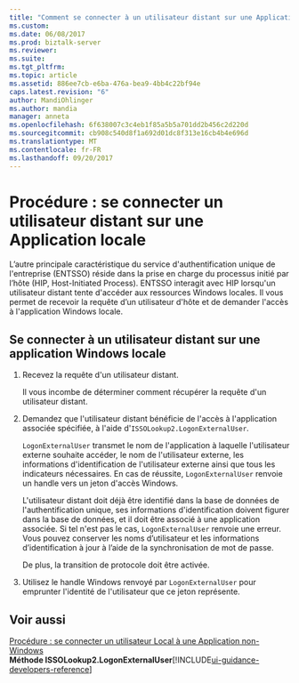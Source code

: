 ```yaml
---
title: "Comment se connecter à un utilisateur distant sur une Application locale | Documents Microsoft"
ms.custom: 
ms.date: 06/08/2017
ms.prod: biztalk-server
ms.reviewer: 
ms.suite: 
ms.tgt_pltfrm: 
ms.topic: article
ms.assetid: 886ee7cb-e6ba-476a-bea9-4bb4c22bf94e
caps.latest.revision: "6"
author: MandiOhlinger
ms.author: mandia
manager: anneta
ms.openlocfilehash: 6f638007c3c4eb1f85a5b5a701dd2b456c2d220d
ms.sourcegitcommit: cb908c540d8f1a692d01dc8f313e16cb4b4e696d
ms.translationtype: MT
ms.contentlocale: fr-FR
ms.lasthandoff: 09/20/2017
---
```

# <a name="how-to-log-a-remote-user-on-to-a-local-application"></a>Procédure : se connecter un utilisateur distant sur une Application locale
L’autre principale caractéristique du service d'authentification unique de l'entreprise (ENTSSO) réside dans la prise en charge du processus initié par l’hôte (HIP, Host-Initiated Process). ENTSSO interagit avec HIP lorsqu'un utilisateur distant tente d'accéder aux ressources Windows locales. Il vous permet de recevoir la requête d’un utilisateur d'hôte et de demander l'accès à l'application Windows locale.  
  
## <a name="log-a-remote-user-on-to-a-local-windows-application"></a>Se connecter à un utilisateur distant sur une application Windows locale  
  
1.  Recevez la requête d'un utilisateur distant.  
  
     Il vous incombe de déterminer comment récupérer la requête d'un utilisateur distant.  
  
2.  Demandez que l'utilisateur distant bénéficie de l'accès à l'application associée spécifiée, à l'aide d'`ISSOLookup2.LogonExternalUser`.  
  
     `LogonExternalUser` transmet le nom de l'application à laquelle l'utilisateur externe souhaite accéder, le nom de l'utilisateur externe, les informations d'identification de l'utilisateur externe ainsi que tous les indicateurs nécessaires. En cas de réussite, `LogonExternalUser` renvoie un handle vers un jeton d'accès Windows.  
  
     L'utilisateur distant doit déjà être identifié dans la base de données de l'authentification unique, ses informations d'identification doivent figurer dans la base de données, et il doit être associé à une application associée. Si tel n'est pas le cas, `LogonExternalUser` renvoie une erreur. Vous pouvez conserver les noms d’utilisateur et les informations d’identification à jour à l’aide de la synchronisation de mot de passe.  
  
     De plus, la transition de protocole doit être activée.  
  
3.  Utilisez le handle Windows renvoyé par `LogonExternalUser` pour emprunter l'identité de l'utilisateur que ce jeton représente.  
  
## <a name="see-also"></a>Voir aussi  
 [Procédure : se connecter un utilisateur Local à une Application non-Windows](../core/how-to-log-a-local-user-on-to-a-non-windows-application.md)   
 **Méthode ISSOLookup2.LogonExternalUser**[!INCLUDE[ui-guidance-developers-reference](../includes/ui-guidance-developers-reference.md)]